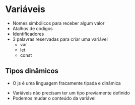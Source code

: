 # Variáveis

* Nomes simbólicos para receber algum valor
* Atalhos de códigos
* Identificadores
* 3 palavras reservadas para criar uma variável
    * var
    * let
    * const


## Tipos dinâmicos 
* O js é uma linguagem fracamente tipada e dinâmica
- Variáveis não precisam ter um tipo previamente definido
- Podemos mudar o conteúdo da variável
